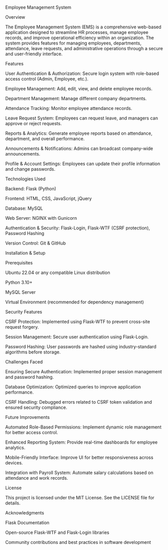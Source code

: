 Employee Management System

Overview

The Employee Management System (EMS) is a comprehensive web-based application designed to streamline HR processes, manage employee records, and improve operational efficiency within an organization. The system provides features for managing employees, departments, attendance, leave requests, and administrative operations through a secure and user-friendly interface.

Features

User Authentication & Authorization: Secure login system with role-based access control (Admin, Employee, etc.).

Employee Management: Add, edit, view, and delete employee records.

Department Management: Manage different company departments.

Attendance Tracking: Monitor employee attendance records.

Leave Request System: Employees can request leave, and managers can approve or reject requests.

Reports & Analytics: Generate employee reports based on attendance, department, and overall performance.

Announcements & Notifications: Admins can broadcast company-wide announcements.

Profile & Account Settings: Employees can update their profile information and change passwords.

Technologies Used

Backend: Flask (Python)

Frontend: HTML, CSS, JavaScript, jQuery

Database: MySQL

Web Server: NGINX with Gunicorn

Authentication & Security: Flask-Login, Flask-WTF (CSRF protection), Password Hashing

Version Control: Git & GitHub

Installation & Setup

Prerequisites

Ubuntu 22.04 or any compatible Linux distribution

Python 3.10+

MySQL Server

Virtual Environment (recommended for dependency management)




Security Features

CSRF Protection: Implemented using Flask-WTF to prevent cross-site request forgery.

Session Management: Secure user authentication using Flask-Login.

Password Hashing: User passwords are hashed using industry-standard algorithms before storage.



Challenges Faced

Ensuring Secure Authentication: Implemented proper session management and password hashing.

Database Optimization: Optimized queries to improve application performance.

CSRF Handling: Debugged errors related to CSRF token validation and ensured security compliance.

Future Improvements

Automated Role-Based Permissions: Implement dynamic role management for better access control.

Enhanced Reporting System: Provide real-time dashboards for employee analytics.

Mobile-Friendly Interface: Improve UI for better responsiveness across devices.

Integration with Payroll System: Automate salary calculations based on attendance and work records.


License

This project is licensed under the MIT License. See the LICENSE file for details.

Acknowledgments

Flask Documentation

Open-source Flask-WTF and Flask-Login libraries

Community contributions and best practices in software development


